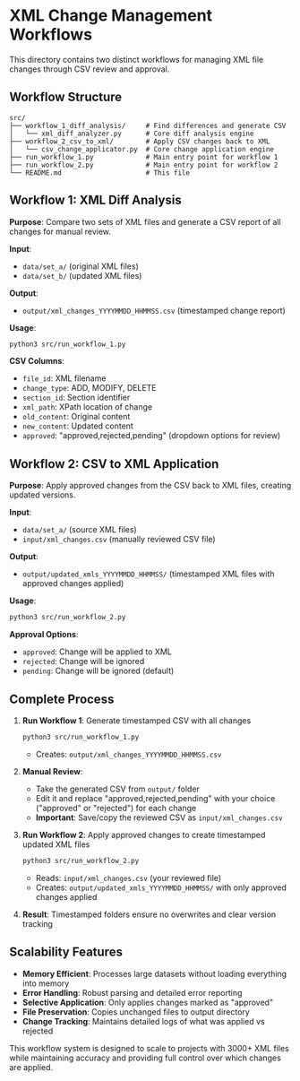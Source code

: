 # XML Change Management Workflows

This directory contains two distinct workflows for managing XML file changes through CSV review and approval.

## Workflow Structure

```
src/
├── workflow_1_diff_analysis/     # Find differences and generate CSV
│   └── xml_diff_analyzer.py      # Core diff analysis engine
├── workflow_2_csv_to_xml/        # Apply CSV changes back to XML
│   └── csv_change_applicator.py  # Core change application engine
├── run_workflow_1.py             # Main entry point for workflow 1
├── run_workflow_2.py             # Main entry point for workflow 2
└── README.md                     # This file
```

## Workflow 1: XML Diff Analysis

**Purpose**: Compare two sets of XML files and generate a CSV report of all changes for manual review.

**Input**: 
- `data/set_a/` (original XML files)
- `data/set_b/` (updated XML files)

**Output**: 
- `output/xml_changes_YYYYMMDD_HHMMSS.csv` (timestamped change report)

**Usage**:
```bash
python3 src/run_workflow_1.py
```

**CSV Columns**:
- `file_id`: XML filename
- `change_type`: ADD, MODIFY, DELETE
- `section_id`: Section identifier
- `xml_path`: XPath location of change
- `old_content`: Original content
- `new_content`: Updated content
- `approved`: "approved,rejected,pending" (dropdown options for review)

## Workflow 2: CSV to XML Application

**Purpose**: Apply approved changes from the CSV back to XML files, creating updated versions.

**Input**: 
- `data/set_a/` (source XML files)
- `input/xml_changes.csv` (manually reviewed CSV file)

**Output**: 
- `output/updated_xmls_YYYYMMDD_HHMMSS/` (timestamped XML files with approved changes applied)

**Usage**:
```bash
python3 src/run_workflow_2.py
```

**Approval Options**:
- `approved`: Change will be applied to XML
- `rejected`: Change will be ignored  
- `pending`: Change will be ignored (default)

## Complete Process

1. **Run Workflow 1**: Generate timestamped CSV with all changes
   ```bash
   python3 src/run_workflow_1.py
   ```
   - Creates: `output/xml_changes_YYYYMMDD_HHMMSS.csv`

2. **Manual Review**: 
   - Take the generated CSV from `output/` folder
   - Edit it and replace "approved,rejected,pending" with your choice ("approved" or "rejected") for each change
   - **Important**: Save/copy the reviewed CSV as `input/xml_changes.csv`

3. **Run Workflow 2**: Apply approved changes to create timestamped updated XML files
   ```bash
   python3 src/run_workflow_2.py
   ```
   - Reads: `input/xml_changes.csv` (your reviewed file)
   - Creates: `output/updated_xmls_YYYYMMDD_HHMMSS/` with only approved changes applied

4. **Result**: Timestamped folders ensure no overwrites and clear version tracking

## Scalability Features

- **Memory Efficient**: Processes large datasets without loading everything into memory
- **Error Handling**: Robust parsing and detailed error reporting
- **Selective Application**: Only applies changes marked as "approved"
- **File Preservation**: Copies unchanged files to output directory
- **Change Tracking**: Maintains detailed logs of what was applied vs rejected

This workflow system is designed to scale to projects with 3000+ XML files while maintaining accuracy and providing full control over which changes are applied.